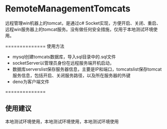 RemoteManagementTomcats
==============

远程管理win机器上的tomcat，是通过c# Socket实现，方便开启、关闭、重启、远程win服务器上的tomcat服务。没有做任何安全措施，仅用于本地测试环境使用。

==============
使用方法
* mysql创建tomcats数据库，导入sql目录中的.sql文件
* socketServer以管理员身份在远程服务端开机启动，
* 数据库serverslist保存服务器信息，主要是IP和端口，tomcatslist保存tomcat服务信息，包括开启、关闭服务路径，以及所在服务器的外键
* deno为客户端文件

==============

## 使用建议
本地测试环境使用，本地测试环境使用，本地测试环境使用
